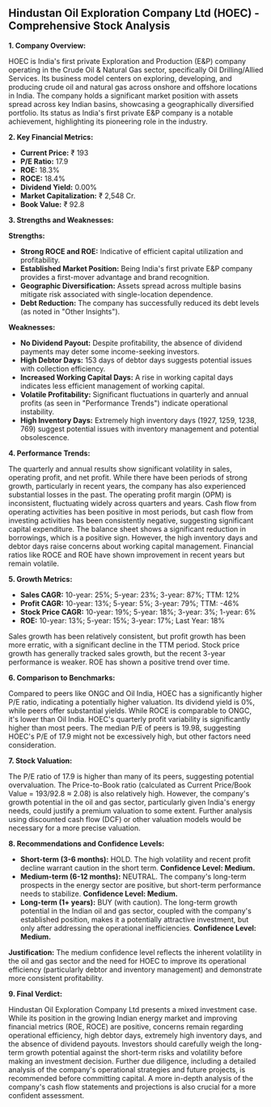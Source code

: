 ## Hindustan Oil Exploration Company Ltd (HOEC) - Comprehensive Stock Analysis

**1. Company Overview:**

HOEC is India's first private Exploration and Production (E&P) company operating in the Crude Oil & Natural Gas sector, specifically Oil Drilling/Allied Services.  Its business model centers on exploring, developing, and producing crude oil and natural gas across onshore and offshore locations in India.  The company holds a significant market position with assets spread across key Indian basins, showcasing a geographically diversified portfolio.  Its status as India's first private E&P company is a notable achievement, highlighting its pioneering role in the industry.

**2. Key Financial Metrics:**

* **Current Price:** ₹ 193
* **P/E Ratio:** 17.9
* **ROE:** 18.3%
* **ROCE:** 18.4%
* **Dividend Yield:** 0.00%
* **Market Capitalization:** ₹ 2,548 Cr.
* **Book Value:** ₹ 92.8

**3. Strengths and Weaknesses:**

**Strengths:**

* **Strong ROCE and ROE:**  Indicative of efficient capital utilization and profitability.
* **Established Market Position:**  Being India's first private E&P company provides a first-mover advantage and brand recognition.
* **Geographic Diversification:**  Assets spread across multiple basins mitigate risk associated with single-location dependence.
* **Debt Reduction:**  The company has successfully reduced its debt levels (as noted in "Other Insights").

**Weaknesses:**

* **No Dividend Payout:**  Despite profitability, the absence of dividend payments may deter some income-seeking investors.
* **High Debtor Days:**  153 days of debtor days suggests potential issues with collection efficiency.
* **Increased Working Capital Days:**  A rise in working capital days indicates less efficient management of working capital.
* **Volatile Profitability:**  Significant fluctuations in quarterly and annual profits (as seen in "Performance Trends") indicate operational instability.
* **High Inventory Days:**  Extremely high inventory days (1927, 1259, 1238, 769) suggest potential issues with inventory management and potential obsolescence.


**4. Performance Trends:**

The quarterly and annual results show significant volatility in sales, operating profit, and net profit. While there have been periods of strong growth, particularly in recent years, the company has also experienced substantial losses in the past.  The operating profit margin (OPM) is inconsistent, fluctuating widely across quarters and years.  Cash flow from operating activities has been positive in most periods, but cash flow from investing activities has been consistently negative, suggesting significant capital expenditure.  The balance sheet shows a significant reduction in borrowings, which is a positive sign. However, the high inventory days and debtor days raise concerns about working capital management.  Financial ratios like ROCE and ROE have shown improvement in recent years but remain volatile.

**5. Growth Metrics:**

* **Sales CAGR:** 10-year: 25%; 5-year: 23%; 3-year: 87%; TTM: 12%
* **Profit CAGR:** 10-year: 13%; 5-year: 5%; 3-year: 79%; TTM: -46%
* **Stock Price CAGR:** 10-year: 19%; 5-year: 18%; 3-year: 3%; 1-year: 6%
* **ROE:** 10-year: 13%; 5-year: 15%; 3-year: 17%; Last Year: 18%

Sales growth has been relatively consistent, but profit growth has been more erratic, with a significant decline in the TTM period.  Stock price growth has generally tracked sales growth, but the recent 3-year performance is weaker.  ROE has shown a positive trend over time.

**6. Comparison to Benchmarks:**

Compared to peers like ONGC and Oil India, HOEC has a significantly higher P/E ratio, indicating a potentially higher valuation.  Its dividend yield is 0%, while peers offer substantial yields.  While ROCE is comparable to ONGC, it's lower than Oil India.  HOEC's quarterly profit variability is significantly higher than most peers.  The median P/E of peers is 19.98, suggesting HOEC's P/E of 17.9 might not be excessively high, but other factors need consideration.

**7. Stock Valuation:**

The P/E ratio of 17.9 is higher than many of its peers, suggesting potential overvaluation.  The Price-to-Book ratio (calculated as Current Price/Book Value = 193/92.8 ≈ 2.08) is also relatively high.  However, the company's growth potential in the oil and gas sector, particularly given India's energy needs, could justify a premium valuation to some extent.  Further analysis using discounted cash flow (DCF) or other valuation models would be necessary for a more precise valuation.

**8. Recommendations and Confidence Levels:**

* **Short-term (3-6 months):** HOLD.  The high volatility and recent profit decline warrant caution in the short term.  **Confidence Level: Medium.**
* **Medium-term (6-12 months):**  NEUTRAL.  The company's long-term prospects in the energy sector are positive, but short-term performance needs to stabilize.  **Confidence Level: Medium.**
* **Long-term (1+ years):**  BUY (with caution).  The long-term growth potential in the Indian oil and gas sector, coupled with the company's established position, makes it a potentially attractive investment, but only after addressing the operational inefficiencies.  **Confidence Level: Medium.**

**Justification:** The medium confidence level reflects the inherent volatility in the oil and gas sector and the need for HOEC to improve its operational efficiency (particularly debtor and inventory management) and demonstrate more consistent profitability.

**9. Final Verdict:**

Hindustan Oil Exploration Company Ltd presents a mixed investment case. While its position in the growing Indian energy market and improving financial metrics (ROE, ROCE) are positive, concerns remain regarding operational efficiency, high debtor days, extremely high inventory days, and the absence of dividend payouts.  Investors should carefully weigh the long-term growth potential against the short-term risks and volatility before making an investment decision.  Further due diligence, including a detailed analysis of the company's operational strategies and future projects, is recommended before committing capital.  A more in-depth analysis of the company's cash flow statements and projections is also crucial for a more confident assessment.
